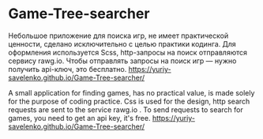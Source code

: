 # Game-Tree-searcher
Небольшое приложение для поиска игр, не имеет практической ценности, сделано исключительно с целью практики кодинга. Для оформления используется Scss, http-запросы на поиск отправляются сервису rawg.io. Чтобы отправлять запросы на поиск игр — нужно получить api-ключ, это бесплатно. https://yuriy-savelenko.github.io/Game-Tree-searcher/

A small application for finding games, has no practical value, is made solely for the purpose of coding practice. Css is used for the design, http search requests are sent to the service rawg.io . To send requests to search for games, you need to get an api key, it's free. https://yuriy-savelenko.github.io/Game-Tree-searcher/
